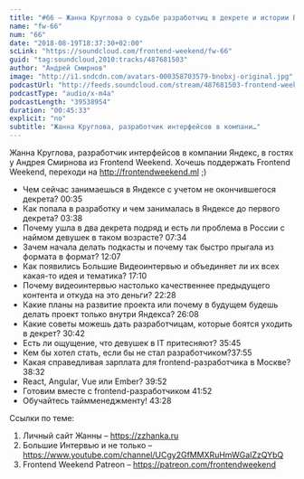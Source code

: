 ```yaml
---
title: "#66 – Жанна Круглова о судьбе разработчиц в декрете и истории Больших Интервью"
name: "fw-66"
num: "66"
date: "2018-08-19T18:37:30+02:00"
scLink: "https://soundcloud.com/frontend-weekend/fw-66"
guid: "tag:soundcloud,2010:tracks/487681503"
author: "Андрей Смирнов"
image: "http://i1.sndcdn.com/avatars-000358703579-bnobxj-original.jpg"
podcastUrl: "http://feeds.soundcloud.com/stream/487681503-frontend-weekend-fw-66.m4a"
podcastType: "audio/x-m4a"
podcastLength: "39538954"
duration: "00:45:33"
explicit: "no"
subtitle: "Жанна Круглова, разработчик интерфейсов в компани…"
---
```

Жанна Круглова, разработчик интерфейсов в компании Яндекс, в гостях у Андрея Смирнова из Frontend Weekend. Хочешь поддержать Frontend Weekend, переходи на http://frontendweekend.ml ;)

- Чем сейчас занимаешься в Яндексе с учетом не окончившегося декрета? 00:35
- Как попала в разработку и чем занималась в Яндексе до первого декрета? 03:38
- Почему ушла в два декрета подряд и есть ли проблема в России с наймом девушек в таком возрасте? 07:34
- Зачем начала делать подкасты и почему так быстро прыгала из формата в формат? 12:07
- Как появились Большие Видеоинтервью и объединяет ли их всех какая-то идея и тематика? 17:10
- Почему видеоинтервью настолько качественнее предыдущего контента и откуда на это деньги? 22:28
- Какие планы на развитие проекта или почему в будущем будешь делать проект только внутри Яндекса? 26:08
- Какие советы можешь дать разработчицам, которые боятся уходить в декрет? 30:42
- Есть ли ощущение, что девушек в IT притесняют? 35:45
- Кем бы хотел стать, если бы не стал разработчиком?37:55
- Какая справедливая зарплата для frontend-разработчика в Москве? 38:32
- React, Angular, Vue или Ember? 39:52
- Готовим вместе с frontend-разработчиком 41:52
- Обучайтесь таймменеджменту! 43:28

Ссылки по теме:
1) Личный сайт Жанны – https://zzhanka.ru
2) Большие Интервью и не только – https://www.youtube.com/channel/UCgy2GfMMXRuHmWGaIZzQYbQ
3) Frontend Weekend Patreon – https://patreon.com/frontendweekend